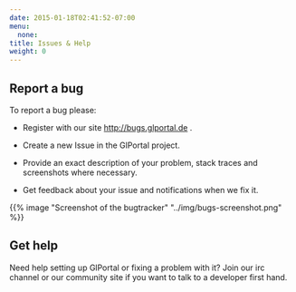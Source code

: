 ```yaml
---
date: 2015-01-18T02:41:52-07:00
menu:
  none:
title: Issues & Help
weight: 0
---
```


## Report a bug
To report a bug please:

- Register with our site http://bugs.glportal.de .

- Create a new Issue in the GlPortal project.

- Provide an exact description of your problem, stack traces and screenshots where necessary.

- Get feedback about your issue and notifications when we fix it.

{{% image "Screenshot of the bugtracker" "../img/bugs-screenshot.png" %}}

## Get help
Need help setting up GlPortal or fixing a problem with it?
Join our irc channel or our community site if you want to talk to a developer first hand.

